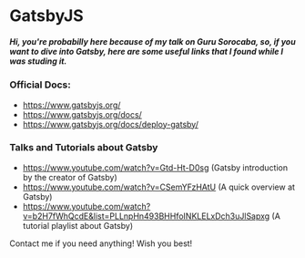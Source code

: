 # GatsbyJS

##### Hi, you're probabilly here because of my talk on Guru Sorocaba, so, if you want to dive into Gatsby, here are some useful links that I found while I was studing it.

### Official Docs:
- https://www.gatsbyjs.org/
- https://www.gatsbyjs.org/docs/
- https://www.gatsbyjs.org/docs/deploy-gatsby/

### Talks and Tutorials about Gatsby
- https://www.youtube.com/watch?v=Gtd-Ht-D0sg (Gatsby introduction by the creator of Gatsby)
- https://www.youtube.com/watch?v=CSemYFzHAtU (A quick overview at Gatsby)
- https://www.youtube.com/watch?v=b2H7fWhQcdE&list=PLLnpHn493BHHfoINKLELxDch3uJlSapxg (A tutorial playlist about Gatsby)

Contact me if you need anything! Wish you best!

